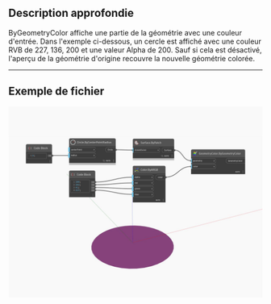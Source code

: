 ## Description approfondie
ByGeometryColor affiche une partie de la géométrie avec une couleur d'entrée. Dans l'exemple ci-dessous, un cercle est affiché avec une couleur RVB de 227, 136, 200 et une valeur Alpha de 200. Sauf si cela est désactivé, l'aperçu de la géométrie d'origine recouvre la nouvelle géométrie colorée.
___
## Exemple de fichier

![ByGeometryColor](./Modifiers.GeometryColor.ByGeometryColor_img.jpg)

